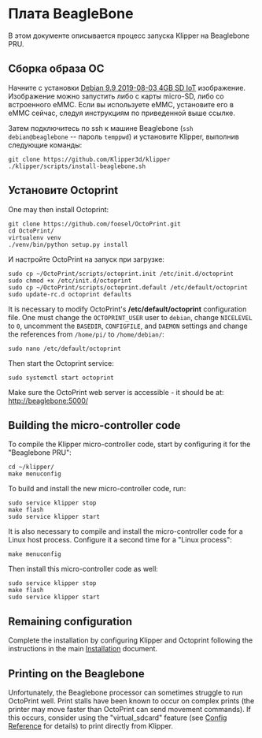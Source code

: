 # Плата BeagleBone

В этом документе описывается процесс запуска Klipper на Beaglebone PRU.

## Сборка образа ОС

Начните с установки [Debian 9.9 2019-08-03 4GB SD IoT](https://beagleboard.org/latest-images ) изображение. Изображение можно запустить либо с карты micro-SD, либо со встроенного eMMC. Если вы используете eMMC, установите его в eMMC сейчас, следуя инструкциям по приведенной выше ссылке.

Затем подключитесь по ssh к машине Beaglebone (`ssh debian@beaglebone` -- пароль `temppwd`) и установите Klipper, выполнив следующие команды:

```
git clone https://github.com/Klipper3d/klipper
./klipper/scripts/install-beaglebone.sh
```

## Установите Octoprint

One may then install Octoprint:

```
git clone https://github.com/foosel/OctoPrint.git
cd OctoPrint/
virtualenv venv
./venv/bin/python setup.py install
```

И настройте OctoPrint на запуск при загрузке:

```
sudo cp ~/OctoPrint/scripts/octoprint.init /etc/init.d/octoprint
sudo chmod +x /etc/init.d/octoprint
sudo cp ~/OctoPrint/scripts/octoprint.default /etc/default/octoprint
sudo update-rc.d octoprint defaults
```

It is necessary to modify OctoPrint's **/etc/default/octoprint** configuration file. One must change the `OCTOPRINT_USER` user to `debian`, change `NICELEVEL` to `0`, uncomment the `BASEDIR`, `CONFIGFILE`, and `DAEMON` settings and change the references from `/home/pi/` to `/home/debian/`:

```
sudo nano /etc/default/octoprint
```

Then start the Octoprint service:

```
sudo systemctl start octoprint
```

Make sure the OctoPrint web server is accessible - it should be at: <http://beaglebone:5000/>

## Building the micro-controller code

To compile the Klipper micro-controller code, start by configuring it for the "Beaglebone PRU":

```
cd ~/klipper/
make menuconfig
```

To build and install the new micro-controller code, run:

```
sudo service klipper stop
make flash
sudo service klipper start
```

It is also necessary to compile and install the micro-controller code for a Linux host process. Configure it a second time for a "Linux process":

```
make menuconfig
```

Then install this micro-controller code as well:

```
sudo service klipper stop
make flash
sudo service klipper start
```

## Remaining configuration

Complete the installation by configuring Klipper and Octoprint following the instructions in the main [Installation](Installation.md#configuring-klipper) document.

## Printing on the Beaglebone

Unfortunately, the Beaglebone processor can sometimes struggle to run OctoPrint well. Print stalls have been known to occur on complex prints (the printer may move faster than OctoPrint can send movement commands). If this occurs, consider using the "virtual_sdcard" feature (see [Config Reference](Config_Reference.md#virtual_sdcard) for details) to print directly from Klipper.
